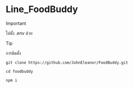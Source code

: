 # Line_FoodBuddy

> [!IMPORTANT]
> ไปตั้ง .env ด้วย


> [!TIP]
> การติดตั้ง

```
git clone https://github.com/JohnEleanor/FoodBuddy.git
```

```
cd foodbuddy
```
```
npm i 
```



